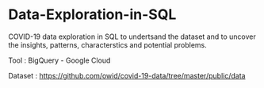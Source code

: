 # Data-Exploration-in-SQL

COVID-19 data exploration in SQL to undertsand the dataset and to uncover the insights, patterns, characterstics and potential problems.

Tool    : BigQuery - Google Cloud

Dataset : https://github.com/owid/covid-19-data/tree/master/public/data
